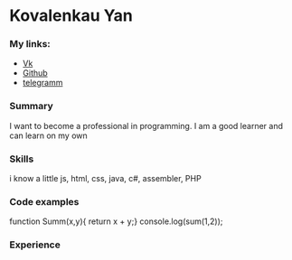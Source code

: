 # Kovalenkau Yan

### My links:

- [Vk](https://vk.com/id412372220)
- [Github](https://github.com/Dovoyan/)
- [telegramm](https://t.me/Dovoyan)

### Summary

I want to become a professional in programming. I am a good learner and can learn on my own

### Skills

i know a little js, html, css, java, c#, assembler, PHP

### Code examples

function Summ(x,y){ return x + y;} console.log(sum(1,2));

### Experience
